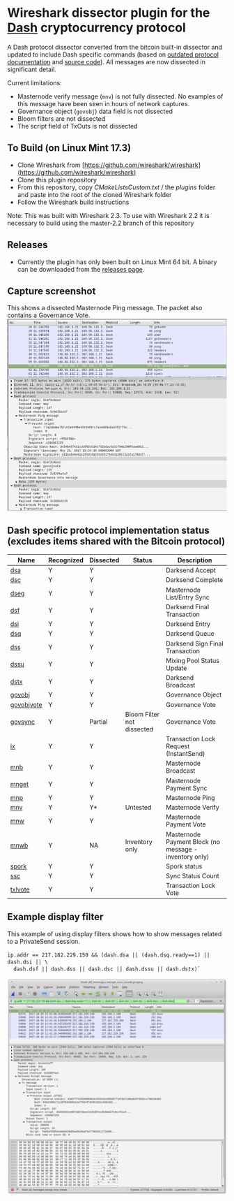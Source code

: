 # Wireshark dissector plugin for the [Dash](https://www.dash.org/) cryptocurrency protocol
A Dash protocol dissector converted from the bitcoin built-in dissector and updated to include Dash specific commands (based on [outdated protocol documentation](https://github.com/dashpay/dash/blob/v0.12.2.x/dash-docs/protocol-documentation.md) and [source code](https://github.com/dashpay/dash/blob/master/src/protocol.cpp)). All messages are now dissected in significant detail.

Current limitations:
 - Masternode verify message (`mnv`) is not fully dissected. No examples of this message have been seen in hours of network captures.
 - Governance object (`govobj`) data field is not dissected
 - Bloom filters are not dissected
 - The script field of TxOuts is not dissected

## To Build (on Linux Mint 17.3)
 - Clone Wireshark from [https://github.com/wireshark/wireshark](https://github.com/wireshark/wireshark)
 - Clone this plugin repository
 - From this repository, copy *CMakeListsCustom.txt* / the *plugins* folder and paste into the root of the cloned Wireshark folder
 - Follow the Wireshark build instructions

Note: This was built with Wireshark 2.3.  To use with Wireshark 2.2 it is necessary to build using the master-2.2 branch of this repository

## Releases
 - Currently the plugin has only been built on Linux Mint 64 bit.  A binary can be downloaded from the [releases page](https://github.com/thephez/wireshark-plugin-dash/releases/latest).

## Capture screenshot
This shows a dissected Masternode Ping message. The packet also contains a Governance Vote.
![](plugins/dash/wireshark-dash-dissection.png)

## Dash specific protocol implementation status (excludes items shared with the Bitcoin protocol)
Name | Recognized | Dissected | Status | Description
--- | --- | --- | --- | ---
[dsa](https://github.com/thephez/dash/blob/doc-updates/dash-docs/protocol-documentation.md#dsaccept---dsa) | Y | Y |  | Darksend Accept
[dsc](https://github.com/thephez/dash/blob/doc-updates/dash-docs/protocol-documentation.md#dscomplete---dsc) | Y | Y |  | Darksend Complete
[dseg](https://github.com/thephez/dash/blob/doc-updates/dash-docs/protocol-documentation.md#dseg---dseg) | Y | Y |  | Masternode List/Entry Sync
[dsf](https://github.com/thephez/dash/blob/doc-updates/dash-docs/protocol-documentation.md#dsfinaltx---dsf) | Y | Y |  | Darksend Final Transaction
[dsi](https://github.com/thephez/dash/blob/doc-updates/dash-docs/protocol-documentation.md#dsvin---dsi) | Y | Y |  | Darksend Entry
[dsq](https://github.com/thephez/dash/blob/doc-updates/dash-docs/protocol-documentation.md#dsqueue---dsq) | Y | Y |  | Darksend Queue
[dss](https://github.com/thephez/dash/blob/doc-updates/dash-docs/protocol-documentation.md) | Y | Y |  | Darksend Sign Final Transaction
[dssu](https://github.com/thephez/dash/blob/doc-updates/dash-docs/protocol-documentation.md#dsstatusupdate---dssu) | Y | Y |  | Mixing Pool Status Update
[dstx](https://github.com/thephez/dash/blob/doc-updates/dash-docs/protocol-documentation.md#dstx---dstx) | Y | Y |  | Darksend Broadcast
[govobj](https://github.com/thephez/dash/blob/doc-updates/dash-docs/protocol-documentation.md#mngovernanceobject---govobj) | Y | Y |  | Governance Object
[govobjvote](https://github.com/thephez/dash/blob/doc-updates/dash-docs/protocol-documentation.md#mngovernanceobjectvote---govobjvote) | Y | Y |  | Governance Vote
[govsync](https://github.com/thephez/dash/blob/doc-updates/dash-docs/protocol-documentation.md#mngovernancesync---govsync) | Y | Partial | Bloom Filter not dissected | Governance Vote
[ix](https://github.com/thephez/dash/blob/doc-updates/dash-docs/protocol-documentation.md#txlockrequest---ix) | Y | Y |  | Transaction Lock Request (InstantSend)
[mnb](https://github.com/thephez/dash/blob/doc-updates/dash-docs/protocol-documentation.md#mnannounce---mnb) | Y | Y |  | Masternode Broadcast
[mnget](https://github.com/thephez/dash/blob/doc-updates/dash-docs/protocol-documentation.md#masternodepaymentsync---mnget) | Y | Y |  | Masternode Payment Sync
[mnp](https://github.com/thephez/dash/blob/doc-updates/dash-docs/protocol-documentation.md#mnping---mnp) | Y | Y |  | Masternode Ping
[mnv](https://github.com/thephez/dash/blob/doc-updates/dash-docs/protocol-documentation.md#mnverify---mnv) | Y | Y* | Untested | Masternode Verify
[mnw](https://github.com/thephez/dash/blob/doc-updates/dash-docs/protocol-documentation.md#masternodepaymentvote---mnw) | Y | Y |  | Masternode Payment Vote
[mnwb](https://github.com/thephez/dash/blob/doc-updates/dash-docs/protocol-documentation.md#masternodepaymentblock---mnwb) | Y | NA | Inventory only | Masternode Payment Block (no message - inventory only)
[spork](https://github.com/thephez/dash/blob/doc-updates/dash-docs/protocol-documentation.md#spork---spork)| Y | Y |  | Spork status
[ssc](https://github.com/thephez/dash/blob/doc-updates/dash-docs/protocol-documentation.md#syncstatuscount---ssc) | Y | Y |  | Sync Status Count
[txlvote](https://github.com/thephez/dash/blob/doc-updates/dash-docs/protocol-documentation.md#txlockvote---txlvote) | Y | Y |  | Transaction Lock Vote

## Example display filter
This example of using display filters shows how to show messages related to a
PrivateSend session.

```
ip.addr == 217.182.229.150 && (dash.dsa || (dash.dsq.ready==1) || dash.dsi || \
  dash.dsf || dash.dss || dash.dsc || dash.dssu || dash.dstx)`
```
![](plugins/dash/privatesend-session-example.png)
